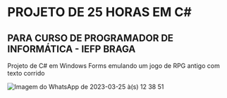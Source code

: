 # PROJETO DE 25 HORAS EM C# 
## PARA CURSO DE PROGRAMADOR DE INFORMÁTICA - IEFP BRAGA

Projeto de C# em Windows Forms emulando um  jogo de RPG antigo com texto corrido


![Imagem do WhatsApp de 2023-03-25 à(s) 12 38 51](https://user-images.githubusercontent.com/91450312/234489705-f94b8e8f-020d-42d8-96bb-2f342453a27d.jpg)
